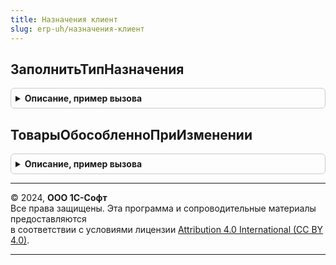 ```yaml
---
title: Назначения клиент
slug: erp-uh/назначения-клиент
---
```



## ЗаполнитьТипНазначения
<details style="margin: 1em 0; padding: 0.5em; border: 1px solid #ccc; border-radius: 6px;">

<summary style="font-weight: bold; cursor: pointer;">Описание, пример вызова</summary>

```bsl

// Заполняет служебный реквизит "ТипНазначения" в строке по данным указанного назначения
//
// Параметры:
//  ТекущаяСтрока        - Структура - данные обрабатываемой строки.
//  КэшированныеЗначения - Структура - сохраненные значения параметров, используемых при обработке.
//  ПараметрыЗаполнения  - см. НазначенияКлиентСервер.ПараметрыЗаполнения
//
Процедура ЗаполнитьТипНазначения(ТекущаяСтрока, КэшированныеЗначения, ПараметрыЗаполнения = Неопределено) Экспорт
```

Пример вызова
```bsl
НазначенияКлиент.ЗаполнитьТипНазначения(ТекущаяСтрока, КэшированныеЗначения, ПараметрыЗаполнения);
```
</details>

## ТоварыОбособленноПриИзменении
<details style="margin: 1em 0; padding: 0.5em; border: 1px solid #ccc; border-radius: 6px;">

<summary style="font-weight: bold; cursor: pointer;">Описание, пример вызова</summary>

```bsl

// В табличной части формы документа актуализирует назначение по флагу Обособленно.
//
// Параметры:
//  Форма - ФормаКлиентскогоПриложения - Форма.
//  ТекущаяСтрока - ДанныеФормыЭлементКоллекции - Строка в которой нужно актуализировать назначение.
//  Устарело - Булево - для совместимости с НаправленияДеятельностиКлиент.ТоварыОбособленноПриИзменении
Процедура ТоварыОбособленноПриИзменении(Форма, ТекущаяСтрока, Устарело = Ложь) Экспорт
```

Пример вызова
```bsl
НазначенияКлиент.ТоварыОбособленноПриИзменении(Форма, ТекущаяСтрока, Устарело);
```
</details>

---

© 2024, **ООО 1С-Софт**  
Все права защищены. Эта программа и сопроводительные материалы предоставляются  
в соответствии с условиями лицензии [Attribution 4.0 International (CC BY 4.0)](https://creativecommons.org/licenses/by/4.0/legalcode).

---
